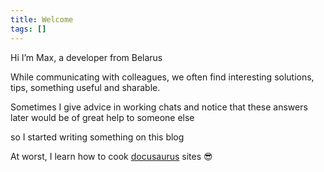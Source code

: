 ```yaml
---
title: Welcome
tags: []
---
```


Hi I’m Max, a developer from Belarus

<!--truncate-->

While communicating with colleagues, we often find interesting solutions, tips, something useful and sharable.

Sometimes I give advice in working chats and notice that these answers later would be of great help to someone else

so I started writing something on this blog

At worst, I learn how to cook [docusaurus](https://docusaurus.io/) sites :sunglasses:
